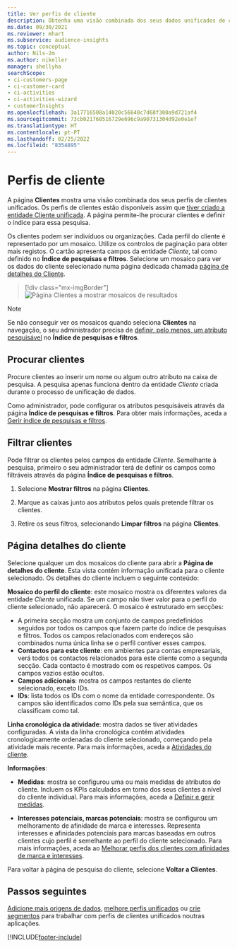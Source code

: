 ```yaml
---
title: Ver perfis de cliente
description: Obtenha uma visão combinada dos seus dados unificados de clientes.
ms.date: 09/30/2021
ms.reviewer: mhart
ms.subservice: audience-insights
ms.topic: conceptual
author: Nils-2m
ms.author: nikeller
manager: shellyha
searchScope:
- ci-customers-page
- ci-customer-card
- ci-activities
- ci-activities-wizard
- customerInsights
ms.openlocfilehash: 3a17716508a14020c56640c7d68f300a9d721af4
ms.sourcegitcommit: 73cb021760516729e696c9a90731304d92e0e1ef
ms.translationtype: HT
ms.contentlocale: pt-PT
ms.lasthandoff: 02/25/2022
ms.locfileid: "8354895"
---
```

# <a name="customer-profiles"></a>Perfis de cliente

A página **Clientes** mostra uma visão combinada dos seus perfis de clientes unificados. Os perfis de clientes estão disponíveis assim que [tiver criado a entidade Cliente unificada](data-unification.md). A página permite-lhe procurar clientes e definir o índice para essa pesquisa.

Os clientes podem ser indivíduos ou organizações. Cada perfil do cliente é representado por um mosaico. Utilize os controlos de paginação para obter mais registos. O cartão apresenta campos da entidade *Cliente*, tal como definido no **Índice de pesquisas e filtros**. Selecione um mosaico para ver os dados do cliente selecionado numa página dedicada chamada [página de detalhes do Cliente](customer-profiles.md#customer-details-page).

> [!div class="mx-imgBorder"] 
> ![Página Clientes a mostrar mosaicos de resultados](media/customers-page-result-tiles-B2C.png "Página Clientes a mostrar mosaicos de resultados")

> [!NOTE]
> Se não conseguir ver os mosaicos quando seleciona **Clientes** na navegação, o seu administrador precisa de [definir, pelo menos, um atributo pesquisável](search-filter-index.md) no **Índice de pesquisas e filtros**.

## <a name="search-for-customers"></a>Procurar clientes

Procure clientes ao inserir um nome ou algum outro atributo na caixa de pesquisa. A pesquisa apenas funciona dentro da entidade _Cliente_ criada durante o processo de unificação de dados.

Como administrador, pode configurar os atributos pesquisáveis através da página **Índice de pesquisas e filtros**. Para obter mais informações, aceda a [Gerir índice de pesquisas e filtros](search-filter-index.md).

## <a name="filter-customers"></a>Filtrar clientes

Pode filtrar os clientes pelos campos da entidade _Cliente_. Semelhante à pesquisa, primeiro o seu administrador terá de definir os campos como filtráveis através da página **Índice de pesquisas e filtros**.

1. Selecione **Mostrar filtros** na página **Clientes**.

1. Marque as caixas junto aos atributos pelos quais pretende filtrar os clientes.

1. Retire os seus filtros, selecionando **Limpar filtros** na página **Clientes**.

## <a name="customer-details-page"></a>Página detalhes do cliente

Selecione qualquer um dos mosaicos do cliente para abrir a **Página de detalhes do cliente**. Esta vista contém informação unificada para o cliente selecionado. Os detalhes do cliente incluem o seguinte conteúdo:

**Mosaico do perfil do cliente**: este mosaico mostra os diferentes valores da entidade _Cliente_ unificada. Se um campo não tiver valor para o perfil do cliente selecionado, não aparecerá. O mosaico é estruturado em secções:  
  - A primeira secção mostra um conjunto de campos predefinidos seguidos por todos os campos que fazem parte do índice de pesquisas e filtros. Todos os campos relacionados com endereços são combinados numa única linha se o perfil contiver esses campos. 
  - **Contactos para este cliente**: em ambientes para contas empresariais, verá todos os contactos relacionados para este cliente como a segunda secção. Cada contacto é mostrado com os respetivos campos. Os campos vazios estão ocultos.
  - **Campos adicionais**: mostra os campos restantes do cliente selecionado, exceto IDs. 
  - **IDs**: lista todos os IDs com o nome da entidade correspondente. Os campos são identificados como IDs pela sua semântica, que os classificam como tal.

**Linha cronológica da atividade**: mostra dados se tiver atividades configuradas. A vista da linha cronológica contém atividades cronologicamente ordenadas do cliente selecionado, começando pela atividade mais recente. Para mais informações, aceda a [Atividades do cliente](activities.md).

**Informações**:  
  - **Medidas**: mostra se configurou uma ou mais medidas de atributos do cliente. Incluem os KPIs calculados em torno dos seus clientes a nível do cliente individual. Para mais informações, aceda a [Definir e gerir medidas](measures.md).

  - **Interesses potenciais, marcas potenciais**: mostra se configurou um melhoramento de afinidade de marca e interesses. Representa interesses e afinidades potenciais para marcas baseadas em outros clientes cujo perfil é semelhante ao perfil do cliente selecionado. Para mais informações, aceda ao [Melhorar perfis dos clientes com afinidades de marca e interesses](enrichment-microsoft.md).

Para voltar à página de pesquisa do cliente, selecione **Voltar a Clientes**.

## <a name="next-steps"></a>Passos seguintes

[Adicione mais origens de dados](data-sources.md), [melhore perfis unificados](enrichment-hub.md) ou [crie segmentos](segments.md) para trabalhar com perfis de clientes unificados noutras aplicações.


[!INCLUDE[footer-include](../includes/footer-banner.md)]
